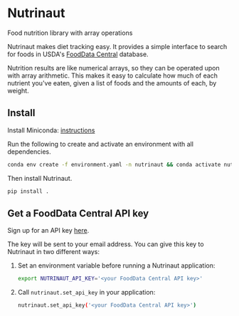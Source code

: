 # Nutrinaut
Food nutrition library with array operations

Nutrinaut makes diet tracking easy. It provides a simple interface to search for
foods in USDA's [FoodData Central](https://fdc.nal.usda.gov/) database.

Nutrition results are like numerical arrays, so they can be operated upon with
array arithmetic. This makes it easy to calculate how much of each nutrient
you've eaten, given a list of foods and the amounts of each, by weight.

## Install

Install Miniconda: [instructions](https://docs.conda.io/projects/conda/en/latest/user-guide/install/index.html)

Run the following to create and activate an environment with all dependencies.

```bash
conda env create -f environment.yaml -n nutrinaut && conda activate nutrinaut
```

Then install Nutrinaut.

```bash
pip install .
```

## Get a FoodData Central API key

Sign up for an API key [here](https://fdc.nal.usda.gov/api-key-signup.html).

The key will be sent to your email address. You can give this key to Nutrinaut in
two different ways:

  1. Set an environment variable before running a Nutrinaut application:

     ```bash
     export NUTRINAUT_API_KEY='<your FoodData Central API key>'
     ```

  2. Call `nutrinaut.set_api_key` in your application:

     ```bash
     nutrinaut.set_api_key('<your FoodData Central API key>')
     ```
